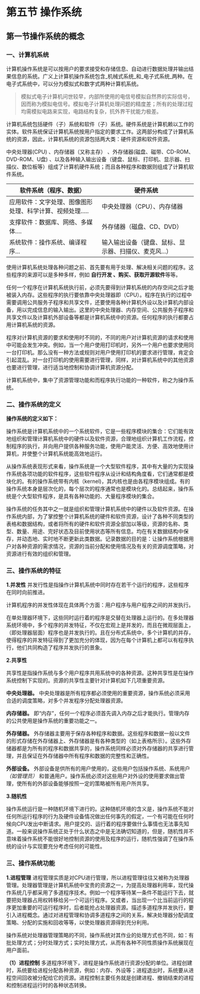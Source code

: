 # 第五节 操作系统

## 第一节操作系统的概念

### 一、计算机系统

计算机操作系统是可以按用户的要求接受和存储信息、自动进行数据处理并输出结果信息的系统。广义上计算机操作系统包含_机械式系统_和_电子式系统_两种。在电子式系统中，可以分为模拟式和数字式两种计算机系统。

> 模拟式电子计算机问世较早，内部所使用的电信号模拟自然界的实际信号，因而称为模拟电信号。模拟电子计算机处理问题的精度差；所有的处理过程均需模拟电路来实现，电路结构复杂，抗外界干扰能力极差。

计算机系统包括硬件（子）系统和软件（子）系统。硬件系统是计算机赖以工作的实体。软件系统保证计算机系统按用户指定的要求工作。这两部分构成了计算机系统的资源，因此，计算机系统的资源包括两大类：硬件资源和软件资源。

中央处理器(CPU) 、内存储器（又称主存） 、外存储器(磁盘、磁带、CD-ROM、DVD-ROM、U盘) 、以及各种输入输出设备（键盘、鼠标、打印机、显示器、扫描仪、数位板等）组成了计算机硬件系统；而且各种程序和数据则组成了计算机软件系统。

| 软件系统（程序、数据）                     | 硬件系统                         |
| ------------------------------- | ---------------------------- |
| 应用软件：文字处理、图像图形处理、科学计算、视频处理..... | 中央处理器（CPU）、内存储器              |
| 支撑软件：数据库、网络、多媒体....             | 外存储器（磁盘、CD、DVD）              |
| 系统软件：操作系统、编译程序...               | 输入输出设备（键盘、鼠标、显示器、扫描仪、麦克风...） |

使用计算机系统处理各种问题之前、首先要有用于处理、解决相关问题的程序。这些程序的来源可以是多种多样，例如 **自行开发 、购买、获取开源软件**等等。

任何一个程序在计算机系统执行前，必须先要得到计算机系统的内存空间之后才能被装入内存。这些程序的执行要依靠中央处理器即（CPU）。程序在执行的过程中需要调用公共服务子程序和共享文件，还要使用各种计算机外设以及计算机内部设备，用以完成信息的输入输出。这里的中央处理器、内存空间、公共服务子程序和共享文件以及计算机外部设备等都是计算机系统中的资源。任何程序的执行都要占用计算机系统的资源。

程序对计算机资源的要求和使用时不同的，不同的用户对计算机资源的请求和使用中可能会发生冲突。例如，当一个用户使用打印机时，另外一个用户也要求使用同一台打印机。那么没有一种方法或规则对用户使用打印机的要求进行管理，肯定会引起混乱。对一台打印机的使用需要进行管理，同样，对计算机系统中的其他资源也要进行管理，进行适当地控制和协调计算机资源分配。

计算机系统中，集中了资源管理功能和而程序执行功能的一种软件，称之为操作系统。

### 二、操作系统的定义

**操作系统的定义如下：**

操作系统是计算机系统中的一个系统软件，它是一些程序模块的集合：它们能有效地组织和管理计算机系统中的硬件以及软件资源，合理地组织计算机工作流程，控制程序的执行，并向用户提供各种服务功能，使用户能灵活、方便、高效地使用计算机，并使整个计算机系统能高效地运行。

从操作系统表现形式来看，操作系统是一个大型软件程序，其中有大量的为实现操作系统各项功能的软件程序，这些软件程序从设计和结构角度看，它们通常都是模块化的。有的操作系统带有内核（kernel)，其内核也是由各程序模块组成。有的操作系统本身是层次化的，每个层次的程序通常也是模块化的。总结起来，操作系统是个大型软件程序，是具有各种功能的、大量程序模块的集合。

操作系统的任务其中之一就是组织和管理计算机系统中的硬件以及软件资源。在操作系统内部，为了掌控整个计算机系统的硬件和软件资源，设计了各种不同类型的表格和数据结构，或者将所有的硬件和软件资源全部加以等级，资源的名称、类型、数量、用途、完好状态及目前使用状态等所有信息。均在有关数据结构中保存，并动态地、实时地不断更新此类数据。记录数据的目的是：让操作系统根据用户对各种资源的需求情况，资源的当前分配和使用情况及有关的资源调度策略，对资源进行有效的组织和管理。

### 三、操作系统的特征

**1.并发性** 并发行性是指操作计算机系统中同时存在若干个运行的程序，这些程序在同时向前推进。

计算机程序的并发性体现在具体两个方面：用户程序与用户程序之间的并发执行。

在单处理器环境下，这些同时运行着的程序是交替在处理器上运行的。在多处理器系统环境中，多个程序的并发特征，不仅在宏观上是并发的，而且在微观层面上，（即处理器层面）程序也是并发执行的。且在分布式系统中，多个计算机的并存，使得程序的并发特征得到了更加充分的体现，因为在每个计算机上都可以有程序执行，他们共同构造了程序并发执行的景象。

**2.共享性**

共享性是指操作系统与多个用户程序共用系统中的各种资源。这种共享性是在操作系统控制下实现的。资源的共享性主要针对计算机如下几项重要资源。

**中央处理器。** 中央处理器是所有程序都必须使用的重要资源，操作系统必须采用合适的调度策略，对多个并发程序分配处理器资源。

**内存储器。** 即“内存”，任何一个程序必须首先调入内存之后才能执行。管理内存的公共使用是操作系统的重要功能之一。

**外存储器。** 外存储器主要用于保存各种程序和数据。这些程序和数据一般以文件的形式存储在外存储器上、外存储器是有各种类型的（如上表格所示）。这些外存储器都是为所有的程序和数据共享的，操作系统同样必须对外存储器的共享进行管理，并且保证在外存储器中所有程序和数据的完整性和正确性。

**外部设备。** 外部设备是供所有的用户使用的，这些用户包括操作系统、系统用户 _（如管理员）_ 和普通用户。操作系统必须对这些用户对外设的使用要求做出管理，使所有的外部设备能够按照一定的策略被所有用户所共享。

**3.随机性**

操作系统运行是一种随机环境下进行的。这种随机环境的含义是，操作系统不能对任何所运行程序的行为及硬件设备情况做出任何事先的假定，一个有可能在任何时候向CPU发出中断请求。用户提交的、运行着的程序要做什么事情也无法事先知道。一般来说操作系统正处于什么状态之中是无法确切知道的，但是，随机性并不意味着操作系统不能很好地控制资源的使用及程序的运行，随机性强调了在操作系统的设计与实现要充分考虑任何的可能性。

### 三、操作系统功能

**1.进程管理** 进程管理实质是对CPU进行管理，所以进程管理往往又被称为处理器管理。处理器管理是计算机系统中宝贵的资源之一，为提高处理器利用率，现代操作系统几乎都采用了多道程序技术。例如一个程序等待某一条件不能运行下去，就要把处理器占用权转移给另一个可运行程序。又或者，当出现一个比当前运行的程序更加重要的可运行程序时，后者能抢占处理器资源。描述多道程序并发执行，要引入进程概念。通过对进程管理和协调多道程序之间的关系，解决处理器分配调度策略、分配的实施和回收等等，以使处理器资源得到充分利用。

操作系统对处理器管理策略的不同，操作系统对其作业的处理方式也不同，如：有批处理方式；分时处理方式；实时处理方式，从而有各种不同性质操作系统展现在用户面前。

**（1）进程控制** 多道程序环境下，进程是操作系统进行资源分配的单位。进程创建时，系统要给进程分配各种资源，例如：内存、外设等；进程退出时，系统要从进程空间回收被分配给它的资源。进程控制主要任务就是创建进程、撤销结束的进程和控制进程运行时的各种状态转换。
